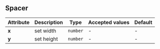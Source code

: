 ## Spacer

<ex-code name="ex-spacer-vertical"></ex-code>

<ex-code name="ex-spacer-horizontal"></ex-code>

<ex-footer edit-link="https://github.com/zeit-ui/vue/edit/master/docs/en-us/components/spacer.md">

| Attribute | Description | Type | Accepted values | Default
| ---------- | ---------- | ---- |  -------------- | ------ |
| **x** | set width | `number` | - | - |
| **y** | set height | `number` | - | - |

</ex-footer>
